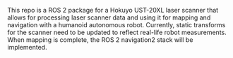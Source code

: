 This repo is a ROS 2 package for a Hokuyo UST-20XL laser scanner that allows for processing laser scanner data and using it for mapping and navigation with a humanoid autonomous robot. Currently, static transforms for the scanner need to be updated to reflect real-life robot measurements. When mapping is complete, the ROS 2 navigation2 stack will be implemented.
